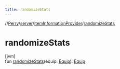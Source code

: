 ```yaml
---
title: randomizeStats
---
```

//[Perry](../../../index.html)/[server](../index.html)/[ItemInformationProvider](index.html)/[randomizeStats](randomize-stats.html)



# randomizeStats



[jvm]\
fun [randomizeStats](randomize-stats.html)(equip: [Equip](../../client.inventory/-equip/index.html)): [Equip](../../client.inventory/-equip/index.html)




